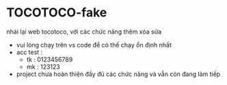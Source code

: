 # TOCOTOCO-fake
nhái lại web tocotoco, với các chức năng thêm xóa sửa
- vui lòng chạy trên vs code để có thế chạy ổn định nhất
- acc test :
  + tk : 0123456789
  + mk : 123123
- project chưa hoàn thiện đầy đủ các chức năng và vẫn còn đang làm tiếp
